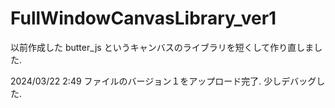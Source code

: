 # FullWindowCanvasLibrary_ver1

以前作成した butter_js というキャンバスのライブラリを短くして作り直しました.

2024/03/22 2:49
ファイルのバージョン１をアップロード完了.
少しデバッグした.
